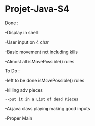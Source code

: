 # Projet-Java-S4

Done :

  -Display in shell 
  
  -User input on 4 char
  
  -Basic movement not including kills
  
  -Almost all isMovePossible() rules

To Do :

  -left to be done isMovePossible() rules
  
  -killing adv pieces
  
    --put it in a List of dead Pieces
    
  -Ai.java class playing making good inputs
  
  -Proper Main
